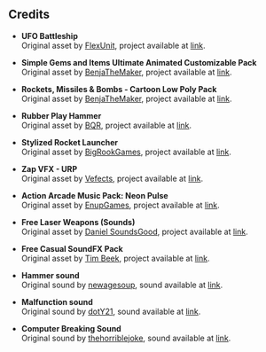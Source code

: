 ## Credits
- **UFO Battleship**  
  Original asset by [FlexUnit](https://assetstore.unity.com/publishers/101684), project available at [link](https://assetstore.unity.com/packages/3d/vehicles/space/ufo-battleship-289193#content).

- **Simple Gems and Items Ultimate Animated Customizable Pack**  
  Original asset by [BenjaTheMaker](https://assetstore.unity.com/publishers/17283), project available at [link](https://assetstore.unity.com/packages/3d/props/simple-gems-and-items-ultimate-animated-customizable-pack-73764).
  
- **Rockets, Missiles & Bombs - Cartoon Low Poly Pack**  
  Original asset by [BenjaTheMaker](https://assetstore.unity.com/publishers/17283), project available at [link](https://assetstore.unity.com/packages/3d/props/weapons/rockets-missiles-bombs-cartoon-low-poly-pack-73141).

- **Rubber Play Hammer**  
  Original asset by [BQR](https://assetstore.unity.com/publishers/116281), project available at [link](https://assetstore.unity.com/packages/3d/props/tools/rubber-play-hammer-319268#description).

- **Stylized Rocket Launcher**  
  Original asset by [BigRookGames](https://assetstore.unity.com/publishers/10421), project available at [link](https://assetstore.unity.com/packages/3d/props/guns/stylized-rocket-launcher-complete-kit-with-visual-effects-and-so-178718).

- **Zap VFX - URP**  
  Original asset by [Vefects](https://assetstore.unity.com/publishers/61092), project available at [link](https://assetstore.unity.com/packages/vfx/particles/spells/zap-vfx-urp-303479#content).

- **Action Arcade Music Pack: Neon Pulse**  
  Original asset by [EnupGames](https://assetstore.unity.com/users/2656875), project available at [link](https://assetstore.unity.com/packages/audio/music/electronic/action-arcade-music-pack-neon-pulse-312286).

- **Free Laser Weapons (Sounds)**  
  Original asset by [Daniel SoundsGood](https://assetstore.unity.com/publishers/62212), project available at [link](https://assetstore.unity.com/packages/audio/sound-fx/weapons/free-laser-weapons-214929).

- **Free Casual SoundFX Pack**  
  Original asset by [Tim Beek](https://assetstore.unity.com/publishers/25871), project available at [link](https://assetstore.unity.com/packages/audio/sound-fx/free-casual-soundfx-pack-164843).

- **Hammer sound**  
  Original sound by [newagesoup](https://freesound.org/people/newagesoup/), sound available at [link](https://freesound.org/people/newagesoup/sounds/369098).

- **Malfunction sound**  
  Original sound by [dotY21](https://freesound.org/people/dotY21/), sound available at [link](https://freesound.org/people/dotY21/sounds/384132).

- **Computer Breaking Sound**  
  Original sound by [thehorriblejoke](https://freesound.org/people/thehorriblejoke/), sound available at [link](https://freesound.org/people/thehorriblejoke/sounds/505751).
  


